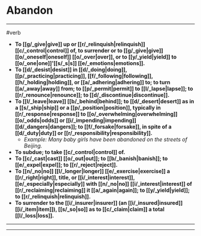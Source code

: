 # Abandon
---
#verb
- **To [[g/_give|give]] up or [[r/_relinquish|relinquish]] [[c/_control|control]] of, to surrender or to [[g/_give|give]] [[o/_oneself|oneself]] [[o/_over|over]], or to [[y/_yield|yield]] to [[o/_one|one]]'[[s/_s|s]] [[e/_emotions|emotions]].**
- **To [[d/_desist|desist]] in [[d/_doing|doing]], [[p/_practicing|practicing]], [[f/_following|following]], [[h/_holding|holding]], or [[a/_adhering|adhering]] to; to turn [[a/_away|away]] from; to [[p/_permit|permit]] to [[l/_lapse|lapse]]; to [[r/_renounce|renounce]]; to [[d/_discontinue|discontinue]].**
- **To [[l/_leave|leave]] [[b/_behind|behind]]; to [[d/_desert|desert]] as in a [[s/_ship|ship]] or a [[p/_position|position]], typically in [[r/_response|response]] to [[o/_overwhelming|overwhelming]] [[o/_odds|odds]] or [[i/_impending|impending]] [[d/_dangers|dangers]]; to [[f/_forsake|forsake]], in spite of a [[d/_duty|duty]] or [[r/_responsibility|responsibility]].**
	- _Example: Many baby girls have been abandoned on the streets of Beijing._
- **To subdue; to take [[c/_control|control]] of.**
- **To [[c/_cast|cast]] [[o/_out|out]]; to [[b/_banish|banish]]; to [[e/_expel|expel]]; to [[r/_reject|reject]].**
- **To [[n/_no|no]] [[l/_longer|longer]] [[e/_exercise|exercise]] a [[r/_right|right]], title, or [[i/_interest|interest]], [[e/_especially|especially]] with [[n/_no|no]] [[i/_interest|interest]] of [[r/_reclaiming|reclaiming]] it [[a/_again|again]]; to [[y/_yield|yield]]; to [[r/_relinquish|relinquish]].**
- **To surrender to the [[i/_insurer|insurer]] (an [[i/_insured|insured]] [[i/_item|item]]), [[s/_so|so]] as to [[c/_claim|claim]] a total [[l/_loss|loss]].**
---
---
